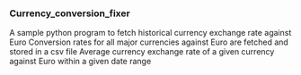 ### Currency_conversion_fixer
A sample python program to fetch historical currency exchange rate against Euro
Conversion rates for all major currencies against Euro are fetched and stored in a csv file
Average currency exchange rate of a given currency against Euro within a given date range
